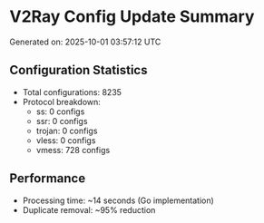 # V2Ray Config Update Summary
Generated on: 2025-10-01 03:57:12 UTC

## Configuration Statistics
- Total configurations: 8235
- Protocol breakdown:
  - ss: 0 configs
  - ssr: 0 configs
  - trojan: 0 configs
  - vless: 0 configs
  - vmess: 728 configs

## Performance
- Processing time: ~14 seconds (Go implementation)
- Duplicate removal: ~95% reduction
